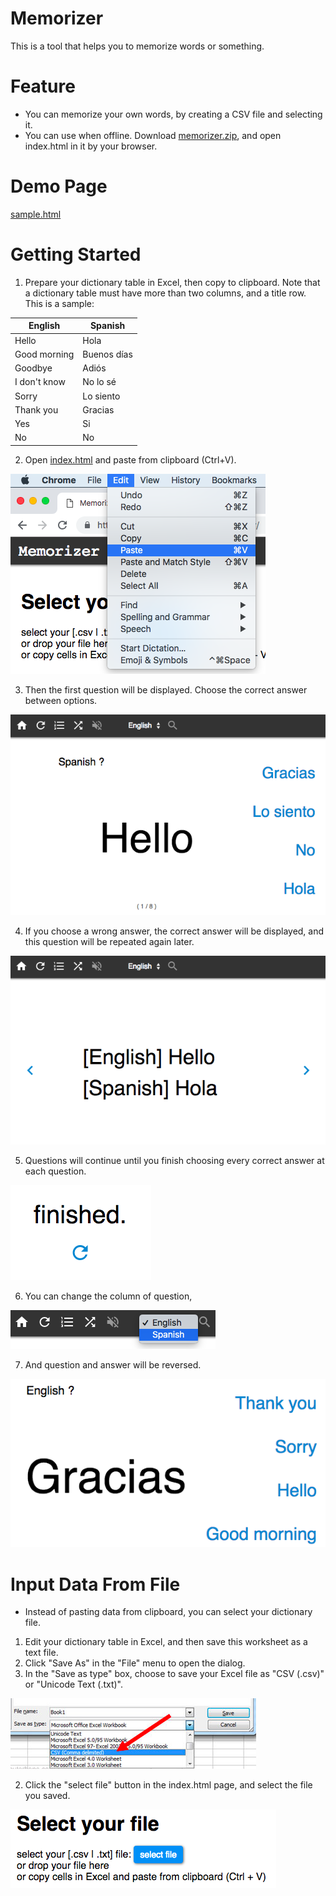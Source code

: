 # Memorizer
This is a tool that helps you to memorize words or something.

# Feature

* You can memorize your own words, by creating a CSV file and selecting it.
* You can use when offline. Download <a href="memorizer.zip" download="memorizer.zip">memorizer.zip</a>, and open index.html in it by your browser.

# Demo Page

<a target="_blank" href="https://mochihashi.github.io/memorizer/sample.html">sample.html</a>

# Getting Started

1. Prepare your dictionary table in Excel, then copy to clipboard. Note that a dictionary table must have more than two columns, and a title row. This is a sample:

| English | Spanish |
| ---- | ---- |
| Hello | Hola |
| Good morning | Buenos días |
| Goodbye | Adiós |
| I don't know | No lo sé |
| Sorry | Lo siento |
| Thank you | Gracias |
| Yes | Si |
| No | No |

2. Open <a target="_blank" href="https://mochihashi.github.io/memorizer/">index.html</a> and paste from clipboard (Ctrl+V).
<img src="https://raw.githubusercontent.com/mochihashi/memorizer/master/images/paste.png">

3. Then the first question will be displayed. Choose the correct answer between options.
<img src="https://raw.githubusercontent.com/mochihashi/memorizer/master/images/question.png">

4. If you choose a wrong answer, the correct answer will be displayed, and this question will be repeated again later.
<img src="https://raw.githubusercontent.com/mochihashi/memorizer/master/images/answer.png">

5. Questions will continue until you finish choosing every correct answer at each question.
<img src="https://raw.githubusercontent.com/mochihashi/memorizer/master/images/finished.png">

6. You can change the column of question,
<img src="https://raw.githubusercontent.com/mochihashi/memorizer/master/images/reverse.png">

7. And question and answer will be reversed.
<img src="https://raw.githubusercontent.com/mochihashi/memorizer/master/images/question2.png">

# Input Data From File

* Instead of pasting data from clipboard, you can select your dictionary file.

1. Edit your dictionary table in Excel, and then save this worksheet as a text file.
  1. Click "Save As" in the "File" menu to open the dialog.
  2. In the "Save as type" box, choose to save your Excel file as "CSV (.csv)" or "Unicode Text (.txt)".
<img src="https://raw.githubusercontent.com/mochihashi/memorizer/master/images/save-as-csv.png">

2. Click the "select file" button in the index.html page, and select the file you saved.
<img src="https://raw.githubusercontent.com/mochihashi/memorizer/master/images/select-file.png">
